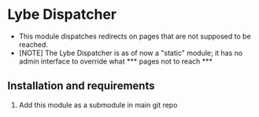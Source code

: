 # Lybe Dispatcher
* This module dispatches redirects on pages that are not supposed to be reached.
* [NOTE] The Lybe Dispatcher is as of now a "static" module; it has no admin interface to override what *** pages not to reach ***

## Installation and requirements
1. Add this module as a submodule in main git repo
